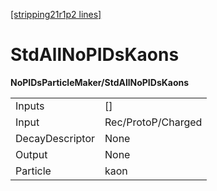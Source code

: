 [[stripping21r1p2 lines]](./stripping21r1p2-index)

# StdAllNoPIDsKaons

**NoPIDsParticleMaker/StdAllNoPIDsKaons**

|                 |                    |
|-----------------|--------------------|
| Inputs          | []               |
| Input           | Rec/ProtoP/Charged |
| DecayDescriptor | None               |
| Output          | None               |
| Particle        | kaon               |
